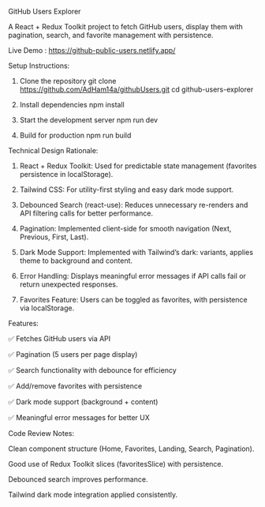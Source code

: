 GitHub Users Explorer

A React + Redux Toolkit project to fetch GitHub users, display them with pagination, search, and favorite management with persistence.

Live Demo : https://github-public-users.netlify.app/


Setup Instructions:
1. Clone the repository
    git clone https://github.com/AdHam14a/githubUsers.git
    cd github-users-explorer

2. Install dependencies
    npm install

3. Start the development server
    npm run dev

4. Build for production
    npm run build

Technical Design Rationale:

1. React + Redux Toolkit: Used for predictable state management (favorites persistence in localStorage).

2. Tailwind CSS: For utility-first styling and easy dark mode support.

3. Debounced Search (react-use): Reduces unnecessary re-renders and API filtering calls for better performance.

4. Pagination: Implemented client-side for smooth navigation (Next, Previous, First, Last).

5. Dark Mode Support: Implemented with Tailwind’s dark: variants, applies theme to background and content.

6. Error Handling: Displays meaningful error messages if API calls fail or return unexpected responses.

7. Favorites Feature: Users can be toggled as favorites, with persistence via localStorage.

Features:

  ✅ Fetches GitHub users via API
  
  ✅ Pagination (5 users per page display)
  
  ✅ Search functionality with debounce for efficiency
  
  ✅ Add/remove favorites with persistence
  
  ✅ Dark mode support (background + content)
  
  ✅ Meaningful error messages for better UX

Code Review Notes:

  Clean component structure (Home, Favorites, Landing, Search, Pagination).
  
  Good use of Redux Toolkit slices (favoritesSlice) with persistence.
  
  Debounced search improves performance.
  
  Tailwind dark mode integration applied consistently.

